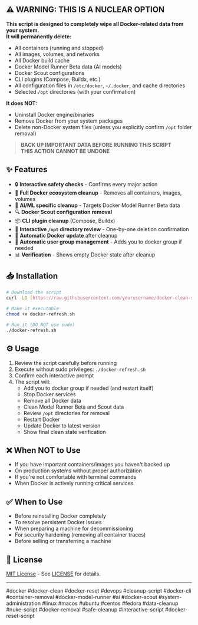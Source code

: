 ## ⚠️ WARNING: THIS IS A NUCLEAR OPTION

**This script is designed to completely wipe all Docker-related data from your system.**  
**It will permanently delete:**

- All containers (running and stopped)
- All images, volumes, and networks
- All Docker build cache
- Docker Model Runner Beta data (AI models)
- Docker Scout configurations
- CLI plugins (Compose, Buildx, etc.)
- All configuration files in `/etc/docker`, `~/.docker`, and cache directories
- Selected `/opt` directories (with your confirmation)

**It does NOT:**
- Uninstall Docker engine/binaries
- Remove Docker from your system packages
- Delete non-Docker system files (unless you explicitly confirm `/opt` folder removal)

> **BACK UP IMPORTANT DATA BEFORE RUNNING THIS SCRIPT**  
> **THIS ACTION CANNOT BE UNDONE**

## ✨ Features

- 🔒 **Interactive safety checks** - Confirms every major action
- 🐳 **Full Docker ecosystem cleanup** - Removes all containers, images, volumes
- 🧠 **AI/ML specific cleanup** - Targets Docker Model Runner Beta data
- 🔍 **Docker Scout configuration removal**
- 📦 **CLI plugin cleanup** (Compose, Buildx)
- 📁 **Interactive `/opt` directory review** - One-by-one deletion confirmation
- 🔄 **Automatic Docker update** after cleanup
- 👥 **Automatic user group management** - Adds you to docker group if needed
- 📊 **Verification** - Shows empty Docker state after cleanup

## 📥 Installation

```bash
# Download the script
curl -LO [https://raw.githubusercontent.com/yourusername/docker-clean-slate/main/docker-refresh.sh](https://github.com/bcss/docker-clean-slate/blob/main/clean-docker-cruft.sh)

# Make it executable
chmod +x docker-refresh.sh

# Run it (DO NOT use sudo)
./docker-refresh.sh
```

## ⚙️ Usage

1. Review the script carefully before running
2. Execute without sudo privileges: `./docker-refresh.sh`
3. Confirm each interactive prompt
4. The script will:
   - Add you to docker group if needed (and restart itself)
   - Stop Docker services
   - Remove all Docker data
   - Clean Model Runner Beta and Scout data
   - Review `/opt` directories for removal
   - Restart Docker
   - Update Docker to latest version
   - Show final clean state verification

## ❌ When NOT to Use

- If you have important containers/images you haven't backed up
- On production systems without proper authorization
- If you're not comfortable with terminal commands
- When Docker is actively running critical services

## ✅ When to Use

- Before reinstalling Docker completely
- To resolve persistent Docker issues
- When preparing a machine for decommissioning
- For security hardening (removing all container traces)
- Before selling or transferring a machine

## 📜 License

[MIT License](https://opensource.org/licenses/MIT) - See [LICENSE](LICENSE) for details.

---

#docker #docker-clean #docker-reset #devops #cleanup-script #docker-cli #container-removal #docker-model-runner #ai #docker-scout #system-administration #linux #macos #ubuntu #centos #fedora #data-cleanup #nuke-script #docker-removal #safe-cleanup #interactive-script #docker-reset-script
